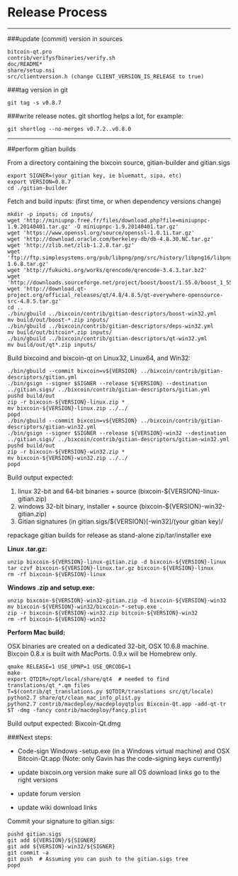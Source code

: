 Release Process
====================

* * *

###update (commit) version in sources


	bitcoin-qt.pro
	contrib/verifysfbinaries/verify.sh
	doc/README*
	share/setup.nsi
	src/clientversion.h (change CLIENT_VERSION_IS_RELEASE to true)

###tag version in git

	git tag -s v0.8.7

###write release notes. git shortlog helps a lot, for example:

	git shortlog --no-merges v0.7.2..v0.8.0

* * *

##perform gitian builds

 From a directory containing the bixcoin source, gitian-builder and gitian.sigs
  
	export SIGNER=(your gitian key, ie bluematt, sipa, etc)
	export VERSION=0.8.7
	cd ./gitian-builder

 Fetch and build inputs: (first time, or when dependency versions change)

	mkdir -p inputs; cd inputs/
	wget 'http://miniupnp.free.fr/files/download.php?file=miniupnpc-1.9.20140401.tar.gz' -O miniupnpc-1.9.20140401.tar.gz'
	wget 'https://www.openssl.org/source/openssl-1.0.1i.tar.gz'
	wget 'http://download.oracle.com/berkeley-db/db-4.8.30.NC.tar.gz'
	wget 'http://zlib.net/zlib-1.2.8.tar.gz'
	wget 'ftp://ftp.simplesystems.org/pub/libpng/png/src/history/libpng16/libpng-1.6.8.tar.gz'
	wget 'http://fukuchi.org/works/qrencode/qrencode-3.4.3.tar.bz2'
	wget 'http://downloads.sourceforge.net/project/boost/boost/1.55.0/boost_1_55_0.tar.bz2'
	wget 'http://download.qt-project.org/official_releases/qt/4.8/4.8.5/qt-everywhere-opensource-src-4.8.5.tar.gz'
	cd ..
	./bin/gbuild ../bixcoin/contrib/gitian-descriptors/boost-win32.yml
	mv build/out/boost-*.zip inputs/
	./bin/gbuild ../bixcoin/contrib/gitian-descriptors/deps-win32.yml
	mv build/out/bitcoin*.zip inputs/
	./bin/gbuild ../bixcoin/contrib/gitian-descriptors/qt-win32.yml
	mv build/out/qt*.zip inputs/

 Build bixcoind and bixcoin-qt on Linux32, Linux64, and Win32:
  
	./bin/gbuild --commit bixcoin=v${VERSION} ../bixcoin/contrib/gitian-descriptors/gitian.yml
	./bin/gsign --signer $SIGNER --release ${VERSION} --destination ../gitian.sigs/ ../bixcoin/contrib/gitian-descriptors/gitian.yml
	pushd build/out
	zip -r bixcoin-${VERSION}-linux.zip *
	mv bixcoin-${VERSION}-linux.zip ../../
	popd
	./bin/gbuild --commit bixcoin=v${VERSION} ../bixcoin/contrib/gitian-descriptors/gitian-win32.yml
	./bin/gsign --signer $SIGNER --release ${VERSION}-win32 --destination ../gitian.sigs/ ../bixcoin/contrib/gitian-descriptors/gitian-win32.yml
	pushd build/out
	zip -r bixcoin-${VERSION}-win32.zip *
	mv bixcoin-${VERSION}-win32.zip ../../
	popd

  Build output expected:

  1. linux 32-bit and 64-bit binaries + source (bixcoin-${VERSION}-linux-gitian.zip)
  2. windows 32-bit binary, installer + source (bixcoin-${VERSION}-win32-gitian.zip)
  3. Gitian signatures (in gitian.sigs/${VERSION}[-win32]/(your gitian key)/

repackage gitian builds for release as stand-alone zip/tar/installer exe

**Linux .tar.gz:**

	unzip bixcoin-${VERSION}-linux-gitian.zip -d bixcoin-${VERSION}-linux
	tar czvf bixcoin-${VERSION}-linux.tar.gz bixcoin-${VERSION}-linux
	rm -rf bixcoin-${VERSION}-linux

**Windows .zip and setup.exe:**

	unzip bixcoin-${VERSION}-win32-gitian.zip -d bixcoin-${VERSION}-win32
	mv bixcoin-${VERSION}-win32/bixcoin-*-setup.exe .
	zip -r bixcoin-${VERSION}-win32.zip bitcoin-${VERSION}-win32
	rm -rf bixcoin-${VERSION}-win32

**Perform Mac build:**

  OSX binaries are created on a dedicated 32-bit, OSX 10.6.8 machine.
  Bixcoin 0.8.x is built with MacPorts.  0.9.x will be Homebrew only.

	qmake RELEASE=1 USE_UPNP=1 USE_QRCODE=1
	make
	export QTDIR=/opt/local/share/qt4  # needed to find translations/qt_*.qm files
	T=$(contrib/qt_translations.py $QTDIR/translations src/qt/locale)
	python2.7 share/qt/clean_mac_info_plist.py
	python2.7 contrib/macdeploy/macdeployqtplus Bixcoin-Qt.app -add-qt-tr $T -dmg -fancy contrib/macdeploy/fancy.plist

 Build output expected: Bixcoin-Qt.dmg

###Next steps:

* Code-sign Windows -setup.exe (in a Windows virtual machine) and
  OSX Bitcoin-Qt.app (Note: only Gavin has the code-signing keys currently)

* update bixcoin.org version
  make sure all OS download links go to the right versions

* update forum version

* update wiki download links

Commit your signature to gitian.sigs:

	pushd gitian.sigs
	git add ${VERSION}/${SIGNER}
	git add ${VERSION}-win32/${SIGNER}
	git commit -a
	git push  # Assuming you can push to the gitian.sigs tree
	popd


